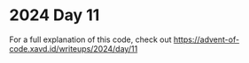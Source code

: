 # 2024 Day 11

For a full explanation of this code, check out https://advent-of-code.xavd.id/writeups/2024/day/11